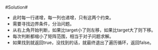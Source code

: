 #Solution#

*   此时每一行递增，每一列也递增，只有这两个约束。
*   需要寻找边界条件，分治问题。
*   从右上角开始判断，如果比target小了则左移，如果比target大了则下移。
*   每次判断都缩小了矩阵范围，相当于对子问题求解。
*   如果找到就返回true，没找到的话，就最终退出了遍历循环，返回false。